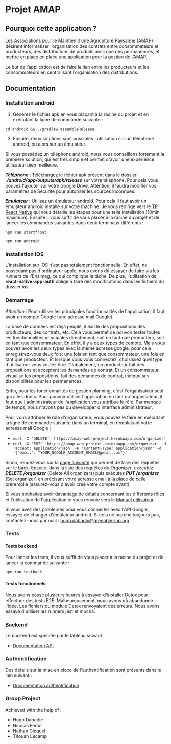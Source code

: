 # Projet AMAP

## Pourquoi cette application ?

Les Associations pour le Maintien d’une Agriculture Paysanne (AMAP) désirent informatiser l’organisation des contrats entre consommateurs et producteurs, des distributions de produits ainsi que des permanences, et mettre en place en place une application pour la gestion de l’AMAP.

Le but de l’application est de faire le lien entre les producteurs et les consommateurs en centralisant l’organisation des distributions.

## Documentation

### Installation android

1. Générez le fichier apk en vous plaçant à la racine du projet et en exécutant la ligne de commande suivante :

```cd android && ./gradlew assembleRelease```

3. Ensuite, deux solutions sont possibles : utilisation sur un téléphone android, ou alors sur un émulateur.

Si vous possédez un téléphone android, nous vous conseillons fortement la première solution, qui est très simple et permet d'avoir une expérience utilisateur bien meilleure.

***Téléphone*** :  Téléchargez le fichier apk présent dans le dossier ***./android/app/outputs/apk/release*** sur votre téléphone. Pour cela vous pouvez l'ajouter sur votre Google Drive. Attention, il faudra modifier vos paramètres de Sécurité pour autoriser les sources inconnues.

***Emulateur*** : Utilisez un émulateur android. Pour cela il faut avoir un émulateur android installé sur votre machine. Je vous redirige vers le [TP React Native](https://chamilo.grenoble-inp.fr/courses/ENSIMAG4MMCAWE6/document/tp/tpreact/tp/index.html) qui vous détaille les étapes pour une telle installation (10min maximum). Ensuite il vous suffit de vous placer à la racine du projet et de lancer les commandes suivantes dans deux terminaux différents :

```npm run startfront```

```npm run android```

### Installation iOS

L'installation sur iOS n'est pas totalement fonctionnelle. En effet, ne possédant pas d'ordinateur apple, nous avons dû essayer de faire via les runners de l'Ensimag, ce qui complique la tâche. De plus, l'utilisation de **react-native-app-auth** oblige à faire des modifications dans les fichiers du dossier *ios*.

### Démarrage

*Attention* : Pour utiliser les principales fonctionnalités de l'application, il faut avoir un compte Google (une adresse mail Google).

La base de données est déjà peuplé, il existe des propositions des producteurs, des contrats, etc. Cela vous permet de pouvoir tester toutes les fonctionnalités principales directement, soit en tant que producteur, soit en tant que consommateur. En effet, il y a deux types de compte. Mais vous pouvez avoir les deux types avec la même adresse google, pour cela enregistrez-vous deux fois: une fois en tant que consommateur, une fois en tant que producteur. 
Et lorsque vous vous connectez, choisissez quel type d'utilisateur vous voulez être. Globalement, un producteur fait des propositions et acceptent les demandes de contrat. Et un consommateur visualise les propositions, fait des demandes de contrat, indique ses disponibilités pour les permanences.


Enfin, pour les fonctionnalités de gestion planning, c'est l'organisateur seul qui a les droits. Pour pouvoir utiliser l'application en tant qu'organisateur, il faut que l'administrateur de l'application vous attribue le rôle. Par manque de temps, nous n'avons pas pu développer d'interface administrateur. 

Pour vous attribuer le rôle d'organisateur, vous pouvez le faire en exécutant la ligne de commande suivante dans un terminal, en remplaçant votre adresse mail Google : 
- ```curl -X 'DELETE' 'https://amap-web-project.herokuapp.com/organizer'```
- ```curl -X 'PUT' 'https://amap-web-project.herokuapp.com/organizer' -H 'accept: application/json' -H 'Content-Type: application/json' -d '{"email": "YOUR_GOOGLE_ACCOUNT_EMAIL@gmail.com"}'```

Sinon, rendez vous sur la [page suivante](https://amap-web-project.herokuapp.com/doc/) qui permet de faire des requêtes sur le back. Ensuite, dans la liste des requêtes de *Organizer*, exécutez ***DELETE /organizer*** (Delete All organizers) puis exécutez ***PUT /organizer*** (Set organizer) en précisant votre adresse email à la place de celle préremplie (assurez-vous d'avoir créé votre compte avant).


Si vous souhaitez avoir davantage de détails concernant les différents rôles et l'utilisation de l'application je vous renvoie vers le [Manuel utilisateur](docs/userManual.md).

Si vous avez des problèmes pour vous connecter avec l'API Google, essayez de changer d'émulateur android. Si cela ne marche toujours pas, contactez-nous par mail : hugo.dabadie@grenoble-inp.org.


### Tests

#### Tests backend

Pour lancer les tests, il vous suffit de vous placer à la racine du projet et de lancer la commande suivante :

```npm run testback```


#### Tests fonctionnels

Nous avons passé plusieurs heures à essayer d'installer Detox pour effectuer des tests E2E. Malheureusement, nous avons dû abandonné l'idée. Les fichiers du module Detox renvoyaient des erreurs. Nous avons essayé d'utiliser les runners jest et mocha.


### Backend

Le backend est spécifié par le tableau suivant :
- [Documentation API](docs/backendAPI.md)


### Authentification

Des détails sur la mise en place de l'authentification sont présents dans le lien suivant :
- [Documentation authentification](docs/authentication.md)


### Group Project
Achieved with the help of :
- Hugo Dabadie
- Nicolas Ferlut
- Nathan Gicquel
- Titouan Lecamp
